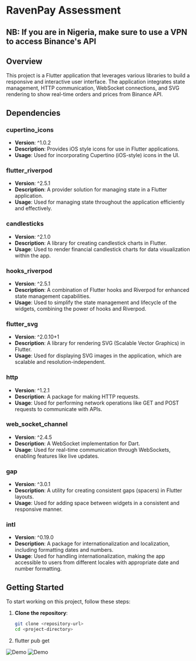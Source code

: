 # RavenPay Assessment

## NB: If you are in Nigeria, make sure to use a VPN to access Binance's API
## Overview

This project is a Flutter application that leverages various libraries to build a responsive and interactive user interface. The application integrates state management, HTTP communication, WebSocket connections, and SVG rendering to show real-time orders and prices from  Binance API.

## Dependencies

### cupertino_icons
- **Version**: ^1.0.2
- **Description**: Provides iOS style icons for use in Flutter applications.
- **Usage**: Used for incorporating Cupertino (iOS-style) icons in the UI.

### flutter_riverpod
- **Version**: ^2.5.1
- **Description**: A provider solution for managing state in a Flutter application.
- **Usage**: Used for managing state throughout the application efficiently and effectively.

### candlesticks
- **Version**: ^2.1.0
- **Description**: A library for creating candlestick charts in Flutter.
- **Usage**: Used to render financial candlestick charts for data visualization within the app.

### hooks_riverpod
- **Version**: ^2.5.1
- **Description**: A combination of Flutter hooks and Riverpod for enhanced state management capabilities.
- **Usage**: Used to simplify the state management and lifecycle of the widgets, combining the power of hooks and Riverpod.

### flutter_svg
- **Version**: ^2.0.10+1
- **Description**: A library for rendering SVG (Scalable Vector Graphics) in Flutter.
- **Usage**: Used for displaying SVG images in the application, which are scalable and resolution-independent.

### http
- **Version**: ^1.2.1
- **Description**: A package for making HTTP requests.
- **Usage**: Used for performing network operations like GET and POST requests to communicate with APIs.

### web_socket_channel
- **Version**: ^2.4.5
- **Description**: A WebSocket implementation for Dart.
- **Usage**: Used for real-time communication through WebSockets, enabling features like live updates.

### gap
- **Version**: ^3.0.1
- **Description**: A utility for creating consistent gaps (spacers) in Flutter layouts.
- **Usage**: Used for adding space between widgets in a consistent and responsive manner.

### intl
- **Version**: ^0.19.0
- **Description**: A package for internationalization and localization, including formatting dates and numbers.
- **Usage**: Used for handling internationalization, making the app accessible to users from different locales with appropriate date and number formatting.

## Getting Started

To start working on this project, follow these steps:

1. **Clone the repository**:
   ```bash
   git clone <repository-url>
   cd <project-directory>

2. flutter pub get


![Demo](screen_record_1.gif)
![Demo](screen_record_2.gif)
